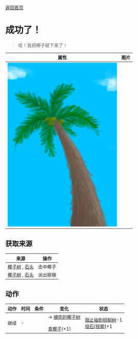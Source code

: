 [返回首页](index.md)  
# 成功了！  
> 哇！我把椰子砸下来了！  
  
  属性  |   图片   
 ----  |  ----:   
   |  ![](Sprite/PalmTree.png)   
  
## 获取来源  
来源  |  操作  
----  |  ----  
[椰子树](PalmTreeOld.md) , [石头](Stone.md)  |  击中椰子  
[椰子树](PalmTreeOld.md) , [石头](Stone.md)  |  派出猕猴  
## 动作  
动作  |  时间  |  条件  |  变化  |  状态  
----  |  ----  |  ----  |  ----  |  ----  
继续  |  -  |    |  → [摘完的椰子树](PalmTreeCleared.md)<br><br>[青椰子](CoconutHusked.md)(+1)  |  [阻止抽到棕榈树](PalmTreeKiller.md)-1<br>[投石(技能)](Skill_RockThrowing.md)+1  
